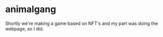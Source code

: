 # animalgang
Shortly we're making a game based on NFT's and my part was doing the webpage, so I did.
